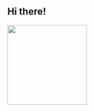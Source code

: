 ## Hi there!
<div>
  <a href="https://github.com/leonardocardenuto">
  <img height="180em" src="https://github-readme-stats.vercel.app/api?username=leonardocardenuto&show_icons=true&theme=tokyonight&hide_border=true">
</div>
